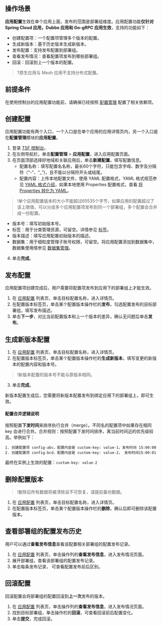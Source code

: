 ## 操作场景

**应用配置**生效在单个应用上面，发布的范围是部署组维度。应用配置功能**仅针对 Spring Cloud 应用，Dubbo 应用和 Go-gRPC 应用生效**，支持的功能如下：

- 创建配置项：一个配置项管理多个版本的配置。
- 生成新版本：基于历史版本生成新版本。
- 发布配置：支持发布配置到部署组。
- 查看发布情况：查看配置项发布到哪些部署组。
- 回滚：回滚到上一个版本的配置。

>?原生应用与 Mesh 应用不支持分布式配置。



## 前提条件

在使用控制台的应用配置功能前，请确保已经按照 [配置管理](https://cloud.tencent.com/document/product/649/16620) 配置了相关依赖项。



## 创建配置

应用配置功能有两个入口，一个入口是在单个应用的应用详情页内，另一个入口是在**配置管理**模块的**应用配置**。

1. 登录 [TSF 控制台](https://console.cloud.tencent.com/tsf/index)。
2. 在左侧导航栏，单击**配置管理** > **应用配置**，进入应用配置页面。
3. 在页面顶部选择好地域和关联应用后，单击**新建配置**，填写配置信息。
   - 配置名称：填写配置名名称，最长60个字符，只能包含字母、数字及分隔符（“-”、“\_”)，且不能以分隔符开头或结尾。
   - 配置内容：上传本地配置文件，使用 YAML 配置格式，YAML 格式规范参见 [YAML 格式介绍](https://cloud.tencent.com/document/product/649/17925)，如果本地使用 Properties 配置格式，查看 [将 Properties 转化为 YAML](https://www.toyaml.com/index.html)。
> !单个应用配置版本的大小不能超过65535个字节，如果应用的配置超过了该上限值，可以分成多个应用配置项发布到同一个部署组，多个配置会合并成一份配置。
   - 版本号：填写初始版本号。
   - 标签：用于分类管理资源，可留空。详情参见 [标签](https://cloud.tencent.com/document/product/649/53869)。
   - 版本描述：填写应用配置初始版本的描述。
   - 数据集：用于细粒度管理子账号权限，可留空。将应用配置添加到数据集中，数据集使用情参见 [数据集管理](https://cloud.tencent.com/document/product/649/38326)。
4. 单击**完成**。



## 发布配置

应用配置项创建完成后，用户需要将配置项发布到应用下的部署组上才能生效。

1. 在 [应用配置](https://console.cloud.tencent.com/tsf/config-app) 列表页，单击目标配置名称，进入详情页。
2. 在配置版本标签页，单击某个配置版本操作栏的**发布**，勾选配置发布的目标部署组，填写发布描述。
3. 单击**下一步**，对比当前配置版本和上一个版本的差异，确认无问题后单击**发布**。





## 生成新版本配置

1. 在 [应用配置](https://console.cloud.tencent.com/tsf/config-app) 列表页，单击目标配置名称，进入详情页。
2. 在配置版本标签页，单击某个配置版本操作栏的**生成新版本**，填写变更的新版本的配置内容和版本号。
> !新版本配置的版本号不能与原版本相同。
3. 单击**完成**。

新版本配置生成后，您需要将新版本配置发布到绑定应用下的部署组上，即可生效。



#### 配置合并逻辑说明

按照配置**下发时间**来排序执行合并（merge）。不同名的配置项中如果存在相同 key 会进行合并。合并规则：按照配置下发时间排序，离当前时间近的优先级较高。举例如下：

```
1. 创建配置项 config-abc，配置内容是 custom-key: value-1，发布时间 15:00:00
2. 创建配置项 config-bcd，配置内容是 custom-key: value-2， 发布时间15:00:01
```

最终在实例上生效的配置：`custom-key: value-2`



## 删除配置版本

> !删除后所有数据将被清除且不可恢复，请提前备份数据。

1. 在 [应用配置](https://console.cloud.tencent.com/tsf/config-app) 列表页，单击目标配置名称，进入详情页。
2. 在配置版本标签页，单击某个配置版本操作栏的**删除**，确认后即可删除该配置版本。



## 查看部署组的配置发布历史

用户可以通过**查看发布信息**查看该配置相关部署组的配置发布记录。

1. 在 [应用配置](https://console.cloud.tencent.com/tsf/config-app) 列表页，单击操作列的**查看发布信息**，进入发布情况页面。
2. 展开部署组，查看该部署组的配置发布记录。
3. 单击每条发布记录， 可查看配置发布前后区别。
   

## 回滚配置

回滚配置会将部署组的配置回滚到**上一次**发布的版本。

1. 在 [应用配置](https://console.cloud.tencent.com/tsf/config-app) 列表页，单击操作列的**查看发布信息**，进入发布情况页面。
2. 找到目标部署组，单击操作栏的**回滚**，可查看回滚前后配置变化。
3. 单击**提交**，完成回滚。
   

